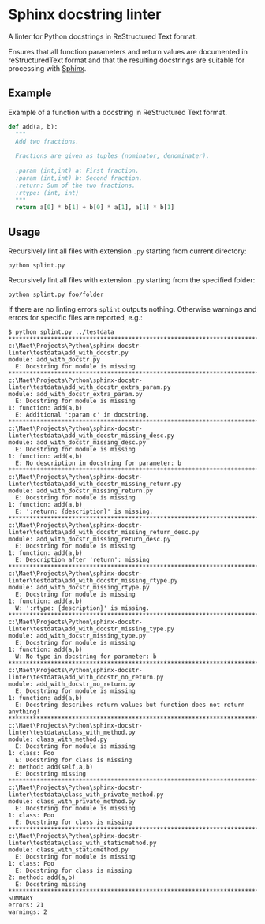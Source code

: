 # Sphinx docstring linter

A linter for Python docstrings in ReStructured Text format.

Ensures that all function parameters and return values are documented
in reStructuredText format and that the resulting docstrings are 
suitable for processing with [Sphinx](http://www.sphinx-doc.org/en/stable/rest.html).


## Example

Example of a function with a docstring in ReStructured Text format.

```Python
def add(a, b):
  """
  Add two fractions.
  
  Fractions are given as tuples (nominator, denominater).
  
  :param (int,int) a: First fraction.
  :param (int,int) b: Second fraction.
  :return: Sum of the two fractions.
  :rtype: (int, int)
  """
  return a[0] * b[1] + b[0] * a[1], a[1] * b[1]
```


## Usage

Recursively lint all files with extension `.py` starting from current
directory:

```
python splint.py
```

Recursively lint all files with extension `.py` starting from the 
specified folder:

```
python splint.py foo/folder
```

If there are no linting errors `splint` outputs nothing. Otherwise
warnings and errors for specific files are reported, e.g.:

```
$ python splint.py ../testdata
********************************************************************************
c:\Maet\Projects\Python\sphinx-docstr-linter\testdata\add_with_docstr.py
module: add_with_docstr.py
  E: Docstring for module is missing
********************************************************************************
c:\Maet\Projects\Python\sphinx-docstr-linter\testdata\add_with_docstr_extra_param.py
module: add_with_docstr_extra_param.py
  E: Docstring for module is missing
1: function: add(a,b)
  E: Additional ':param c' in docstring.
********************************************************************************
c:\Maet\Projects\Python\sphinx-docstr-linter\testdata\add_with_docstr_missing_desc.py
module: add_with_docstr_missing_desc.py
  E: Docstring for module is missing
1: function: add(a,b)
  E: No description in docstring for parameter: b
********************************************************************************
c:\Maet\Projects\Python\sphinx-docstr-linter\testdata\add_with_docstr_missing_return.py
module: add_with_docstr_missing_return.py
  E: Docstring for module is missing
1: function: add(a,b)
  E: ':return: {description}' is missing.
********************************************************************************
c:\Maet\Projects\Python\sphinx-docstr-linter\testdata\add_with_docstr_missing_return_desc.py
module: add_with_docstr_missing_return_desc.py
  E: Docstring for module is missing
1: function: add(a,b)
  E: Description after 'return': missing
********************************************************************************
c:\Maet\Projects\Python\sphinx-docstr-linter\testdata\add_with_docstr_missing_rtype.py
module: add_with_docstr_missing_rtype.py
  E: Docstring for module is missing
1: function: add(a,b)
  W: ':rtype: {description}' is missing.
********************************************************************************
c:\Maet\Projects\Python\sphinx-docstr-linter\testdata\add_with_docstr_missing_type.py
module: add_with_docstr_missing_type.py
  E: Docstring for module is missing
1: function: add(a,b)
  W: No type in docstring for parameter: b
********************************************************************************
c:\Maet\Projects\Python\sphinx-docstr-linter\testdata\add_with_docstr_no_return.py
module: add_with_docstr_no_return.py
  E: Docstring for module is missing
1: function: add(a,b)
  E: Docstring describes return values but function does not return anything!
********************************************************************************
c:\Maet\Projects\Python\sphinx-docstr-linter\testdata\class_with_method.py
module: class_with_method.py
  E: Docstring for module is missing
1: class: Foo
  E: Docstring for class is missing
2: method: add(self,a,b)
  E: Docstring missing
********************************************************************************
c:\Maet\Projects\Python\sphinx-docstr-linter\testdata\class_with_private_method.py
module: class_with_private_method.py
  E: Docstring for module is missing
1: class: Foo
  E: Docstring for class is missing
********************************************************************************
c:\Maet\Projects\Python\sphinx-docstr-linter\testdata\class_with_staticmethod.py
module: class_with_staticmethod.py
  E: Docstring for module is missing
1: class: Foo
  E: Docstring for class is missing
2: method: add(a,b)
  E: Docstring missing
********************************************************************************
SUMMARY
errors: 21
warnings: 2
```
